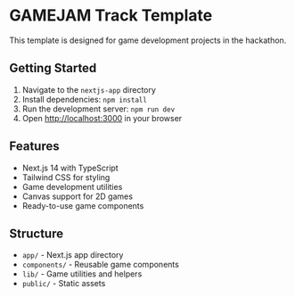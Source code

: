 # GAMEJAM Track Template

This template is designed for game development projects in the hackathon.

## Getting Started

1. Navigate to the `nextjs-app` directory
2. Install dependencies: `npm install`
3. Run the development server: `npm run dev`
4. Open [http://localhost:3000](http://localhost:3000) in your browser

## Features

- Next.js 14 with TypeScript
- Tailwind CSS for styling
- Game development utilities
- Canvas support for 2D games
- Ready-to-use game components

## Structure

- `app/` - Next.js app directory
- `components/` - Reusable game components
- `lib/` - Game utilities and helpers
- `public/` - Static assets 